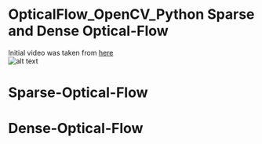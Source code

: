 # OpticalFlow_OpenCV_Python Sparse and Dense Optical-Flow
Initial video was taken from [here](https://www.pexels.com/video/cars-on-the-road-854745/)  
![alt text](https://media.giphy.com/media/LrX95dL1DsDPxYKi6V/giphy.gif)

# Sparse-Optical-Flow


# Dense-Optical-Flow
